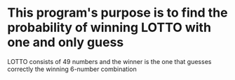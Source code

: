 # This program's purpose is to find the probability of winning LOTTO with one and only guess
LOTTO consists of 49 numbers and the winner is the one that guesses correctly the winning 6-number combination
